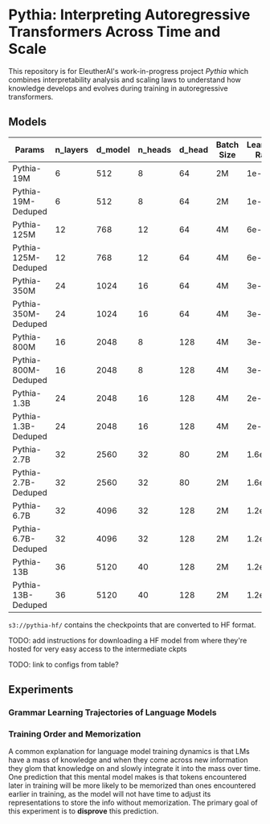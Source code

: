# Pythia: Interpreting Autoregressive Transformers Across Time and Scale

This repository is for EleutherAI's work-in-progress project *Pythia* which combines interpretability analysis and scaling laws to understand how knowledge develops and evolves during training in autoregressive transformers.

## Models

| Params               | n_layers |d_model      | n_heads |d_head      | Batch Size |Learning Rate| Checkpoints | Evaluations|
| -------------------- | -------- |------------ | ------- |----------- | ---------- |------------ | ---------- | --------------- |
| Pythia-19M           | 6        | 512         | 8       | 64         | 2M         | 1e-3        | Ready      | --------------- |
| Pythia-19M-Deduped   | 6        | 512         | 8       | 64         | 2M         | 1e-3        | Ready      | --------------- |
| Pythia-125M          | 12       | 768         | 12      | 64         | 4M         | 6e-4        | Ready      | --------------- |
| Pythia-125M-Deduped  | 12       | 768         | 12      | 64         | 4M         | 6e-4        | Ready      | --------------- |
| Pythia-350M          | 24       | 1024        | 16      | 64         | 4M         | 3e-4        | Ready      | --------------- |
| Pythia-350M-Deduped  | 24       | 1024        | 16      | 64         | 4M         | 3e-4        | Ready      | --------------- |
| Pythia-800M          | 16       | 2048        | 8       | 128        | 4M         | 3e-4        | Ready      | --------------- |
| Pythia-800M-Deduped  | 16       | 2048        | 8       | 128        | 4M         | 3e-4        | Ready      | --------------- |
| Pythia-1.3B          | 24       | 2048        | 16      | 128        | 4M         | 2e-4        | Ready      | --------------- |
| Pythia-1.3B-Deduped  | 24       | 2048        | 16      | 128        | 4M         | 2e-4        | Ready      | --------------- |
| Pythia-2.7B          | 32       | 2560        | 32      | 80         | 2M         | 1.6e-4      | Ready      | --------------- |
| Pythia-2.7B-Deduped  | 32       | 2560        | 32      | 80         | 2M         | 1.6e-4      | Ready      | --------------- |
| Pythia-6.7B          | 32       | 4096        | 32      | 128        | 2M         | 1.2e-4 ?    | Ready      | --------------- |
| Pythia-6.7B-Deduped  | 32       | 4096        | 32      | 128        | 2M         | 1.2e-4 ?    | Ready      | --------------- |
| Pythia-13B           | 36       | 5120        | 40      | 128        | 2M         | 1.2e-4      | Ready      | --------------- |
| Pythia-13B-Deduped   | 36       | 5120        | 40      | 128        | 2M         | 1.2e-4      | Ready      | --------------- |


`s3://pythia-hf/` contains the checkpoints that are converted to HF format.


TODO: add instructions for downloading a HF model from where they're hosted for very easy access to the intermediate ckpts

TODO: link to configs from table?

## Experiments 

### Grammar Learning Trajectories of Language Models

### Training Order and Memorization

A common explanation for language model training dynamics is that LMs have a mass of knowledge and when they come across new information they glom that knowledge on and slowly integrate it into the mass over time. One prediction that this mental model makes is that tokens encountered later in training will be more likely to be memorized than ones encountered earlier in training, as the model will not have time to adjust its representations to store the info without memorization. The primary goal of this experiment is to **disprove** this prediction.
